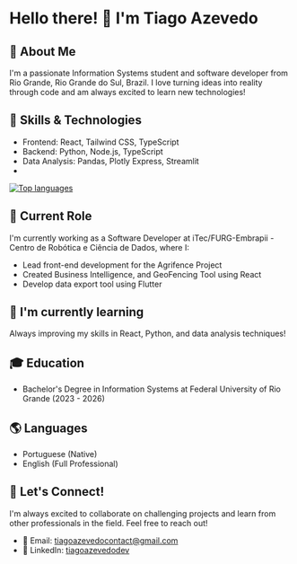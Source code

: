 # Hello there! 👋 I'm Tiago Azevedo

## 🚀 About Me
I'm a passionate Information Systems student and software developer from Rio Grande, Rio Grande do Sul, Brazil. I love turning ideas into reality through code and am always excited to learn new technologies!

## 🔧 Skills & Technologies
- Frontend: React, Tailwind CSS, TypeScript
- Backend: Python, Node.js, TypeScript
- Data Analysis: Pandas, Plotly Express, Streamlit
- <div align="right">
  
[![Top languages](https://github-readme-stats.vercel.app/api/top-langs/?username=tiagoazevedodev&theme=blue-white)](https://github.com/anuraghazra/github-readme-stats)
  
 </div>

## 💼 Current Role
I'm currently working as a Software Developer at iTec/FURG-Embrapii - Centro de Robótica e Ciência de Dados, where I:
- Lead front-end development for the Agrifence Project
- Created Business Intelligence, and GeoFencing Tool using React
- Develop data export tool using Flutter

## 🌱 I'm currently learning
Always improving my skills in React, Python, and data analysis techniques!

## 🎓 Education
- Bachelor's Degree in Information Systems at Federal University of Rio Grande (2023 - 2026)

## 🌎 Languages
- Portuguese (Native)
- English (Full Professional)

## 🤝 Let's Connect!
I'm always excited to collaborate on challenging projects and learn from other professionals in the field. Feel free to reach out!

- 📧 Email: tiagoazevedocontact@gmail.com
- 💼 LinkedIn: [tiagoazevedodev](https://www.linkedin.com/in/tiagoazevedodev)
